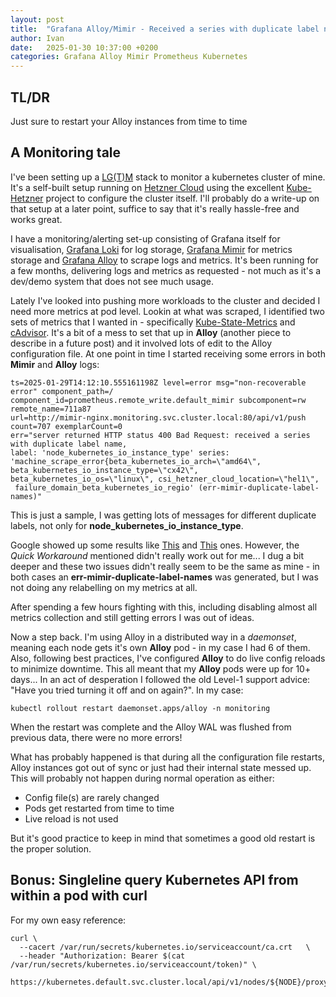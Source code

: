 ```yaml
---
layout: post
title:  "Grafana Alloy/Mimir - Received a series with duplicate label name"
author: Ivan
date:   2025-01-30 10:37:00 +0200
categories: Grafana Alloy Mimir Prometheus Kubernetes
---
```


## TL/DR
Just sure to restart your Alloy instances from time to time

## A Monitoring tale
I've been setting up a [LG(T)M](https://grafana.com/go/webinar/getting-started-with-grafana-lgtm-stack/) stack to monitor a kubernetes cluster of mine. It's a self-built setup running on [Hetzner Cloud](https://www.hetzner.com/cloud) using the excellent [Kube-Hetzner](https://github.com/kube-hetzner/terraform-hcloud-kube-hetzner) project to configure the cluster itself. I'll probably do a write-up on that setup at a later point, suffice to say that it's really hassle-free and works great. 

I have a monitoring/alerting set-up consisting of Grafana itself for visualisation, [Grafana Loki](https://grafana.com/oss/loki/) for log storage, [Grafana Mimir](https://grafana.com/oss/mimir/) for metrics storage and [Grafana Alloy](https://grafana.com/oss/alloy-opentelemetry-collector/) to scrape logs and metrics. It's been running for a few months, delivering logs and metrics as requested - not much as it's a dev/demo system that does not see much usage.

Lately I've looked into pushing more workloads to the cluster and decided I need more metrics at pod level. Lookin at what was scraped, I identified two sets of metrics that I wanted in - specifically [Kube-State-Metrics](https://github.com/kubernetes/kube-state-metrics) and [cAdvisor](https://github.com/google/cadvisor/). It's a bit of a mess to set that up in **Alloy** (another piece to describe in a future post) and it involved lots of edit to the Alloy configuration file. At one point in time I started receiving some errors in both **Mimir** and **Alloy** logs:

```
ts=2025-01-29T14:12:10.555161198Z level=error msg="non-recoverable error" component_path=/ 
component_id=prometheus.remote_write.default_mimir subcomponent=rw remote_name=711a87 
url=http://mimir-nginx.monitoring.svc.cluster.local:80/api/v1/push count=707 exemplarCount=0 
err="server returned HTTP status 400 Bad Request: received a series with duplicate label name, 
label: 'node_kubernetes_io_instance_type' series: 'machine_scrape_error{beta_kubernetes_io_arch=\"amd64\",
beta_kubernetes_io_instance_type=\"cx42\", beta_kubernetes_io_os=\"linux\", csi_hetzner_cloud_location=\"hel1\",
 failure_domain_beta_kubernetes_io_regio' (err-mimir-duplicate-label-names)"
```

This is just a sample, I was getting lots of messages for different duplicate labels, not only for **node_kubernetes_io_instance_type**.

Google showed up some results like [This](https://github.com/grafana/mimir/discussions/8344) and [This](https://github.com/grafana/alloy/issues/1006) ones. However, the *Quick Workaround* mentioned didn't really work out for me... I dug a bit deeper and these two issues didn't really seem to be the same as mine - in both cases an **err-mimir-duplicate-label-names** was generated, but I was not doing any relabelling on my metrics at all. 

After spending a few hours fighting with this, including disabling almost all metrics collection and still getting errors I was out of ideas. 

Now a step back. I'm using Alloy in a distributed way in a *daemonset*, meaning each node gets it's own **Alloy** pod - in my case I had 6 of them. Also, following best practices, I've configured **Alloy** to do live config reloads to minimize downtime. This all meant that my **Alloy** pods were up for 10+ days... In an act of desperation I followed the old Level-1 support advice: "Have you tried turning it off and on again?". In my case:

```shell
kubectl rollout restart daemonset.apps/alloy -n monitoring
```

When the restart was complete and the Alloy WAL was flushed from previous data, there were no more errors!

What has probably happened is that during all the configuration file restarts, Alloy instances got out of sync or just had their internal state messed up. This will probably not happen during normal operation as either:
- Config file(s) are rarely changed
- Pods get restarted from time to time
- Live reload is not used

But it's good practice to keep in mind that sometimes a good old restart is the proper solution.

## Bonus: Singleline query Kubernetes API from within a pod with curl
For my own easy reference:
```shell
curl \
  --cacert /var/run/secrets/kubernetes.io/serviceaccount/ca.crt   \
  --header "Authorization: Bearer $(cat /var/run/secrets/kubernetes.io/serviceaccount/token)" \
  https://kubernetes.default.svc.cluster.local/api/v1/nodes/${NODE}/proxy/pods
```